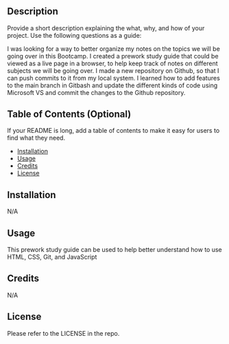 # <Your-Project-Title>

## Description

Provide a short description explaining the what, why, and how of your project. Use the following questions as a guide:

I was looking for a way to better organize my notes on the topics we will be going over in this Bootcamp. I created a prework study guide that could be viewed as a live page in a browser, to help keep track of notes on different subjects we will be going over. I made a new repository on Github, so that I can push commits to it from my local system. I learned how to add features to the main branch in Gitbash and update the different kinds of code using Microsoft VS and commit the changes to the Github repository.

## Table of Contents (Optional)

If your README is long, add a table of contents to make it easy for users to find what they need.

- [Installation](#installation)
- [Usage](#usage)
- [Credits](#credits)
- [License](#license)

## Installation

N/A

## Usage

This prework study guide can be used to help better understand how to use HTML, CSS, Git, and JavaScript

## Credits

N/A

## License

Please refer to the LICENSE in the repo.